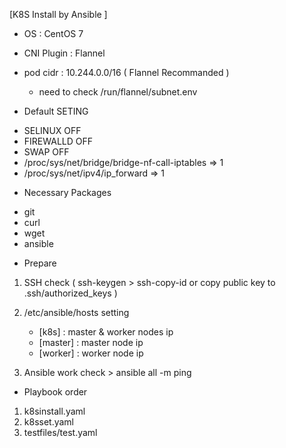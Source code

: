 [K8S Install by Ansible ]

* OS : CentOS 7 

* CNI Plugin : Flannel

* pod cidr : 10.244.0.0/16 ( Flannel Recommanded )
	- need to check /run/flannel/subnet.env

* Default SETING
- SELINUX OFF
- FIREWALLD OFF
- SWAP OFF
- /proc/sys/net/bridge/bridge-nf-call-iptables => 1
- /proc/sys/net/ipv4/ip_forward => 1


* Necessary Packages
- git
- curl
- wget
- ansible

* Prepare 
1. SSH check ( ssh-keygen > ssh-copy-id or copy public key to .ssh/authorized_keys )

2. /etc/ansible/hosts setting
	- [k8s] : master & worker nodes ip
	- [master] : master node ip
	- [worker] : worker node ip

3. Ansible work check > ansible all -m ping 

* Playbook order

1. k8sinstall.yaml
2. k8sset.yaml
3. testfiles/test.yaml
